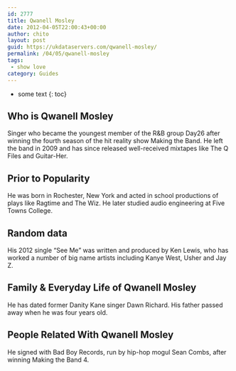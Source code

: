 ```yaml
---
id: 2777
title: Qwanell Mosley
date: 2012-04-05T22:00:43+00:00
author: chito
layout: post
guid: https://ukdataservers.com/qwanell-mosley/
permalink: /04/05/qwanell-mosley
tags:
 - show love
category: Guides
---
```


* some text
{: toc}
          
          
## Who is  Qwanell Mosley
                  
                  
                  
Singer who became the youngest member of the R&B group Day26 after winning the fourth season of the hit reality show Making the Band. He left the band in 2009 and has since released well-received mixtapes like The Q Files and Guitar-Her.
                  
                
                
                
## Prior to Popularity 
                  
                  
                  
He was born in Rochester, New York and acted in school productions of plays like Ragtime and The Wiz. He later studied audio engineering at Five Towns College.
                  
                
                
                
## Random data 
                  
                  
                  
His 2012 single &#8220;See Me&#8221; was written and produced by Ken Lewis, who has worked a number of big name artists including Kanye West, Usher and Jay Z.
                  
                
                
                
## Family & Everyday Life of Qwanell Mosley
                  
                  
                  
He has dated former Danity Kane singer Dawn Richard. His father passed away when he was four years old.
                  
                
                
                
## People Related With  Qwanell Mosley
                  
                  
                  
He signed with Bad Boy Records, run by hip-hop mogul Sean Combs, after winning Making the Band 4.
                  
                
              
            
          
          
          
    
    
  
